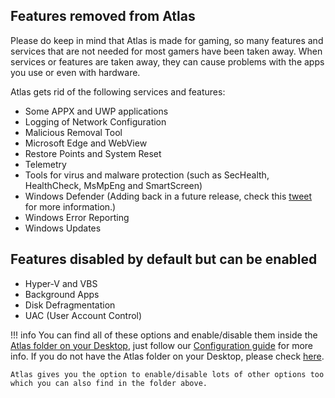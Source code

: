 ## Features removed from Atlas

Please do keep in mind that Atlas is made for gaming, so many features and services that are not needed for most gamers have been taken away. When services or features are taken away, they can cause problems with the apps you use or even with hardware.

Atlas gets rid of the following services and features:

* Some APPX and UWP applications
* Logging of Network Configuration
* Malicious Removal Tool
* Microsoft Edge and WebView
* Restore Points and System Reset
* Telemetry
* Tools for virus and malware protection (such as SecHealth, HealthCheck, MsMpEng and SmartScreen)
* Windows Defender (Adding back in a future release, check this [tweet](https://twitter.com/AtlasOS/status/1651284816489336832) for more information.)
* Windows Error Reporting
* Windows Updates

## Features disabled by default but can be enabled
* Hyper-V and VBS
* Background Apps
* Disk Defragmentation
* UAC (User Account Control)

!!! info
    You can find all of these options and enable/disable them inside the [Atlas folder on your Desktop](file://C:/Users/default/Desktop/Atlas), just follow our [Configuration guide](/getting-started/post-installation/configuration) for more info. If you do not have the Atlas folder on your Desktop, please check [here](/troubleshooting/common-issues/atlas-folder-missing).
    
    Atlas gives you the option to enable/disable lots of other options too which you can also find in the folder above.
